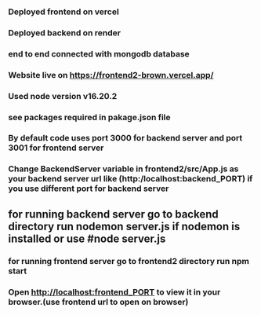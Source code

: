### Deployed frontend on vercel 
### Deployed backend on render
### end to end connected with mongodb database
### Website live on https://frontend2-brown.vercel.app/

### Used node version v16.20.2
### see packages required in pakage.json file
### By default code uses port 3000  for backend server and port 3001 for frontend server
### Change BackendServer variable in frontend2/src/App.js  as your backend server url like (http:/localhost:backend_PORT) if you use different port for backend server
## for running backend server go to backend directory run nodemon server.js if nodemon is installed or use #node server.js
### for running frontend server go to frontend2 directory run npm start
### Open [http://localhost:frontend_PORT](http://localhost:backend_PORT) to view it in your browser.(use frontend url to open on browser)



